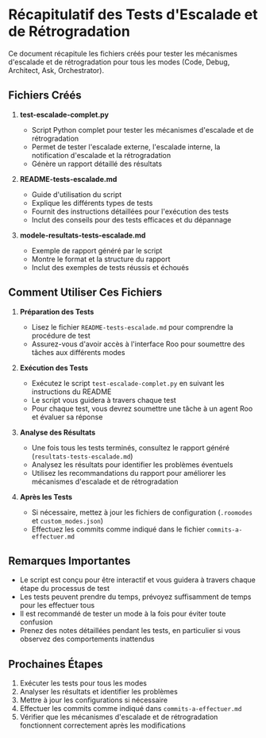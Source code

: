 # Récapitulatif des Tests d'Escalade et de Rétrogradation

Ce document récapitule les fichiers créés pour tester les mécanismes d'escalade et de rétrogradation pour tous les modes (Code, Debug, Architect, Ask, Orchestrator).

## Fichiers Créés

1. **test-escalade-complet.py**
   - Script Python complet pour tester les mécanismes d'escalade et de rétrogradation
   - Permet de tester l'escalade externe, l'escalade interne, la notification d'escalade et la rétrogradation
   - Génère un rapport détaillé des résultats

2. **README-tests-escalade.md**
   - Guide d'utilisation du script
   - Explique les différents types de tests
   - Fournit des instructions détaillées pour l'exécution des tests
   - Inclut des conseils pour des tests efficaces et du dépannage

3. **modele-resultats-tests-escalade.md**
   - Exemple de rapport généré par le script
   - Montre le format et la structure du rapport
   - Inclut des exemples de tests réussis et échoués

## Comment Utiliser Ces Fichiers

1. **Préparation des Tests**
   - Lisez le fichier `README-tests-escalade.md` pour comprendre la procédure de test
   - Assurez-vous d'avoir accès à l'interface Roo pour soumettre des tâches aux différents modes

2. **Exécution des Tests**
   - Exécutez le script `test-escalade-complet.py` en suivant les instructions du README
   - Le script vous guidera à travers chaque test
   - Pour chaque test, vous devrez soumettre une tâche à un agent Roo et évaluer sa réponse

3. **Analyse des Résultats**
   - Une fois tous les tests terminés, consultez le rapport généré (`resultats-tests-escalade.md`)
   - Analysez les résultats pour identifier les problèmes éventuels
   - Utilisez les recommandations du rapport pour améliorer les mécanismes d'escalade et de rétrogradation

4. **Après les Tests**
   - Si nécessaire, mettez à jour les fichiers de configuration (`.roomodes` et `custom_modes.json`)
   - Effectuez les commits comme indiqué dans le fichier `commits-a-effectuer.md`

## Remarques Importantes

- Le script est conçu pour être interactif et vous guidera à travers chaque étape du processus de test
- Les tests peuvent prendre du temps, prévoyez suffisamment de temps pour les effectuer tous
- Il est recommandé de tester un mode à la fois pour éviter toute confusion
- Prenez des notes détaillées pendant les tests, en particulier si vous observez des comportements inattendus

## Prochaines Étapes

1. Exécuter les tests pour tous les modes
2. Analyser les résultats et identifier les problèmes
3. Mettre à jour les configurations si nécessaire
4. Effectuer les commits comme indiqué dans `commits-a-effectuer.md`
5. Vérifier que les mécanismes d'escalade et de rétrogradation fonctionnent correctement après les modifications